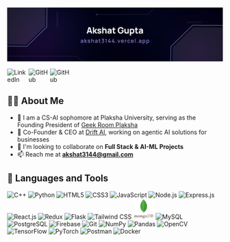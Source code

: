 ![alt text](https://github.com/Akshat3144/Akshat3144/blob/main/Profile_Banner.png?raw=true)

<a href="https://www.linkedin.com/in/akshat3144/">
  <img align="left" alt="LinkedIn" width="50px" src="https://img.icons8.com/?size=100&id=13930&format=png&color=000000" />
</a>
<a href="https://github.com/Akshat3144?tab=repositories">
  <img align="left" alt="GitHub" width="50px" src="https://img.icons8.com/?size=100&id=95QOx2u4xvlo&format=png&color=000000" />
</a>
<a href="https://akshat3144.vercel.app/">
  <img align="left" alt="GitHub" width="50px" src="https://img.icons8.com/?size=100&id=c84A8yTomT5p&format=png&color=000000" />
</a>

<br/>
<br/>

## 🙋‍♂️ About Me

- 🔭 I am a CS-AI sophomore at Plaksha University, serving as the Founding President of <a href="https://geekroom-plaksha.tech/">Geek Room Plaksha</a>
- 🚀 Co-Founder & CEO at <a href="https://drift-ai.tech/">Drift AI</a>, working on agentic AI solutions for businesses
- 👯 I'm looking to collaborate on **Full Stack & AI-ML Projects**
- 📫 Reach me at **akshat3144@gmail.com**

## 🚀 Languages and Tools

<p align="left">
  <img src="https://img.icons8.com/color/48/000000/c-plus-plus-logo.png" alt="C++"/>
  <img src="https://img.icons8.com/color/48/000000/python.png" alt="Python"/>
  <img src="https://img.icons8.com/color/48/000000/html-5.png" alt="HTML5"/>
  <img src="https://img.icons8.com/color/48/000000/css3.png" alt="CSS3"/>
  <img src="https://img.icons8.com/color/48/000000/javascript.png" alt="JavaScript"/>
  <img src="https://img.icons8.com/color/48/000000/nodejs.png" alt="Node.js"/>
  <img src="https://img.icons8.com/?size=100&id=WNoJgbzDr3i2&format=png&color=000000" width="48" height="48" alt="Express.js"/>
  <img src="https://img.icons8.com/color/48/000000/react-native.png" alt="React.js"/>
  <img src="https://img.icons8.com/?size=48&id=jD-fJzVguBmw&format=png&color=000000" alt="Redux"/>
  <img src="https://img.icons8.com/?size=100&id=5mbMwDZ796xj&format=png&color=000000" width="48" height="48" alt="Flask"/>
  <img src="https://img.icons8.com/?size=100&id=4PiNHtUJVbLs&format=png&color=000000" width="48" height="48" alt="Tailwind CSS"/>
  <img src="https://raw.githubusercontent.com/devicons/devicon/master/icons/mongodb/mongodb-original-wordmark.svg" alt="MongoDB" width="48" height="48"/>
  <img src="https://img.icons8.com/fluent/50/000000/mysql-logo.png" alt="MySQL"/>
  <img src="https://img.icons8.com/?size=100&id=38561&format=png&color=000000" width="48" height="48" alt="PostgreSQL"/>
  <img src="https://img.icons8.com/?size=100&id=62452&format=png&color=000000" width="48" height="48" alt="Firebase"/>
  <img src="https://img.icons8.com/color/48/000000/git.png" alt="Git"/>
  <img src="https://img.icons8.com/?size=100&id=aR9CXyMagKIS&format=png&color=000000" width="48" height="48" alt="NumPy"/>
  <img src="https://img.icons8.com/?size=100&id=xSkewUSqtErH&format=png&color=000000" width="48" height="48" alt="Pandas"/>
  <img src="https://img.icons8.com/?size=100&id=bpip0gGiBLT1&format=png&color=000000" width="48" height="48" alt="OpenCV"/>
  <img src="https://img.icons8.com/?size=100&id=n3QRpDA7KZ7P&format=png&color=000000" width="48" height="48" alt="TensorFlow"/>
  <img src="https://img.icons8.com/?size=100&id=jH4BpkMnRrU5&format=png&color=000000" width="48" height="48" alt="PyTorch"/>
  <img src="https://img.icons8.com/?size=100&id=EPbEfEa7o8CB&format=png&color=000000" width="48" height="48" alt="Postman"/>
  <img src="https://img.icons8.com/?size=100&id=cdYUlRaag9G9&format=png&color=000000" width="48" height="48" alt="Docker"/>
</p>
